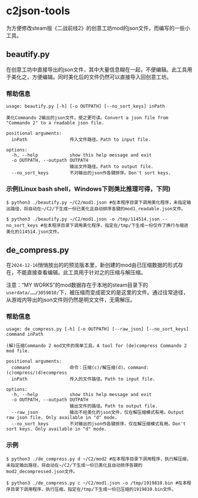 # c2json-tools

为方便修改steam版《二战前线2》的创意工坊mod的json文件，而编写的一些小工具。

## beautify.py

在创意工坊中直接导出的json文件，其中大量信息糊在一起，不便编辑。此工具用于美化之，方便编辑。同时美化后的文件仍然可以直接导入回创意工坊。

### 帮助信息

```
usage: beautify.py [-h] [-o OUTPATH] [--no_sort_keys] inPath

美化Commando 2输出的json文件，使之更可读。Convert a json file from "Commando 2" to a readable json file.

positional arguments:
  inPath                传入文件路径。Path to input file.

options:
  -h, --help            show this help message and exit
  -o OUTPATH, --outpath OUTPATH
                        输出文件路径。Path to output file.
  --no_sort_keys        不对输出的json作各键排序。Don't sort keys.
```

### 示例(Linux bash shell，Windows下则类比推理可得，下同)

`$ python3 ./beautify.py ~/C2/mod1.json #在本程序目录下调用美化程序，未指定输出路径，将自动在~/C2/下生成一份已美化且自动排序各键的mod1_readable.json文件。`

`$ python3 ./beautify.py ~/C2/mod1.json -o /tmp/114514.json --no_sort_keys #在本程序目录下调用美化程序，指定在/tmp/下生成一份仅作了换行与缩进美化的114514.json文件。`

## de\_compress.py

在`2024-12-16`悄悄放出的的预览版本里，新创建的mod由已压缩数据的形式存在，不能直接查看编辑。此工具用于针对之的压缩与解压缩。

注意：“MY WORKS”的mod数据存在于本地的steam目录下的`userdata/……/3059010/`下，被压缩而变成密文的是这里的文件。通过往常途径，从游戏内导出的json文件则仍然是明文文件，无需解压。

### 帮助信息

```
usage: de_compress.py [-h] [-o OUTPATH] [--raw_json] [--no_sort_keys] command inPath

(解)压缩Commando 2 mod文件的简单工具。A tool for (de)compress Commando 2 mod file.

positional arguments:
  command               命令：压缩(c)/解压缩(d)。command: (c)ompress/(d)ecompress
  inPath                传入的文件路径。Path to input file.

options:
  -h, --help            show this help message and exit
  -o OUTPATH, --outpath OUTPATH
                        输出文件的路径。Path to output file.
  --raw_json            输出不经美化的json文件，仅在解压缩模式有用。Output raw json file. Only available in "d" mode.
  --no_sort_keys        不对输出的json作各键排序，仅在解压缩模式有用。Don't sort keys. Only available in "d" mode.
```
### 示例

`$ python3 ./de_compress.py d ~/C2/mod2 #在本程序目录下调用程序，执行解压缩，未指定输出路径，将自动在~/C2/下生成一份已美化且自动排序各键的mod2_decompressed.json文件。`

`$ python3 ./de_compress.py c ~/C2/mod1.json -o /tmp/1919810.bin #在本程序目录下调用程序，执行压缩，指定在/tmp/下生成一份已压缩的1919810.bin文件。`
